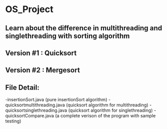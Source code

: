 # OS_Project

## Learn about the difference in multithreading and singlethreading with sorting algorithm

## Version #1 : Quicksort
## Version #2 : Mergesort

## File Detail:
  -insertionSort.java (pure insertionSort algorithm)
  -quicksortmultithreading.java (quicksort algorithm for multithreading)
  -quicksortsinglethreading.java (quicksort algorithm for singlethreading)
  -quicksortCompare.java (a complete verison of the program with sample testing)
